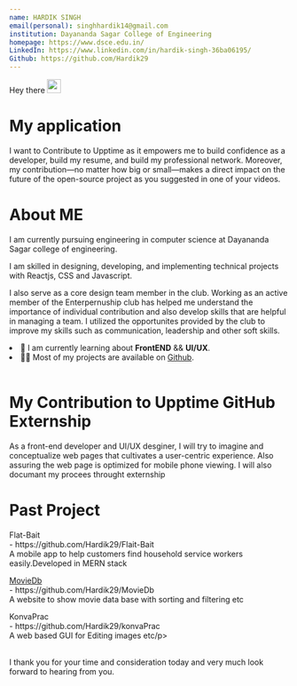 ```yaml
---
name: HARDIK SINGH
email(personal): singhhardik14@gmail.com
institution: Dayananda Sagar College of Engineering
homepage: https://www.dsce.edu.in/
LinkedIn: https://www.linkedin.com/in/hardik-singh-36ba06195/
Github: https://github.com/Hardik29
---
```

Hey there <img src="https://media.giphy.com/media/hvRJCLFzcasrR4ia7z/giphy.gif" width="25px">
<br/>

# My application 
<p>I want to Contribute to Upptime as it empowers me to build confidence as a developer, build my resume, and build my professional network. Moreover, my contribution—no matter how big or small—makes a direct impact on the future of the open-source project as you suggested in one of your videos.</p>

# About ME
<p>I am currently pursuing engineering in computer science at Dayananda Sagar college of engineering. 

I am skilled in designing, developing, and implementing technical projects with Reactjs, CSS and  Javascript. 

I also serve as a core design team member in the club. Working as an active member of the Enterpernuship club has helped me understand the importance of individual contribution and also develop skills that are helpful in managing a team. I utilized the opportunites provided by the club to improve my skills such as communication, leadership and other soft skills.
</p>
<li>🧐 I am currently learning about <strong>FrontEND</strong> && <strong>UI/UX</strong>.</li>
<li>👨‍💻 Most of my projects are available on <a href="https://github.com/Hardik29">Github</a>.</li>
<br/>

# My Contribution to Upptime GitHub Externship
<p>As a front-end developer and UI/UX desginer, I  will try to imagine and conceptualize web pages that cultivates a user-centric experience. 
Also assuring the web page is optimized for mobile phone viewing.
I will also documant my procees throught externship
</p>

# Past Project
<p>Flat-Bait<br/> - https://github.com/Hardik29/Flait-Bait
<br/>
A mobile app to help customers find household service workers easily.Developed in MERN stack</p>
<p><a href="https://2movies.netlify.app">MovieDb</a></li>
<br/> - https://github.com/Hardik29/MovieDb
<br/>
A website to show movie data base with sorting and filtering etc</p>
<p>KonvaPrac<br/> - https://github.com/Hardik29/konvaPrac
<br/>
A web based GUI for Editing images etc/p>
<br/>
<br/>
<p>I thank you for your time and consideration today and very much look forward to hearing from you.</p>

